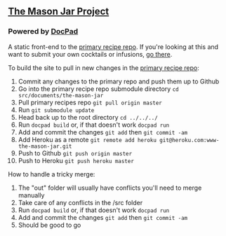 ## [The Mason Jar Project](http://www.the-mason-jar.com/)

### Powered by [DocPad](http://docpad.org)

A static front-end to the [primary recipe repo](https://github.com/the-mason-jar/the-mason-jar). If you're looking at this and want to submit your own cocktails or infusions, [go there](https://github.com/the-mason-jar/the-mason-jar).

To build the site to pull in new changes in the [primary recipe repo](https://github.com/the-mason-jar/the-mason-jar):

1. Commit any changes to the primary repo and push them up to Github
2. Go into the primary recipe repo submodule directory `cd src/documents/the-mason-jar`
3. Pull primary recipes repo `git pull origin master`
4. Run `git submodule update`
4. Head back up to the root directory `cd ../../../`
5. Run `docpad build` or, if that doesn't work `docpad run`
6. Add and commit the changes `git add` then `git commit -am`
7. Add Heroku as a remote `git remote add heroku git@heroku.com:www-the-mason-jar.git`
8. Push to Github `git push origin master`
9. Push to Heroku `git push heroku master`


How to handle a tricky merge:

1. The "out" folder will usually have conflicts you'll need to merge manually
2. Take care of any conflicts in the /src folder
3. Run `docpad build` or, if that doesn't work `docpad run`
4. Add and commit the changes `git add` then `git commit -am`
5. Should be good to go
